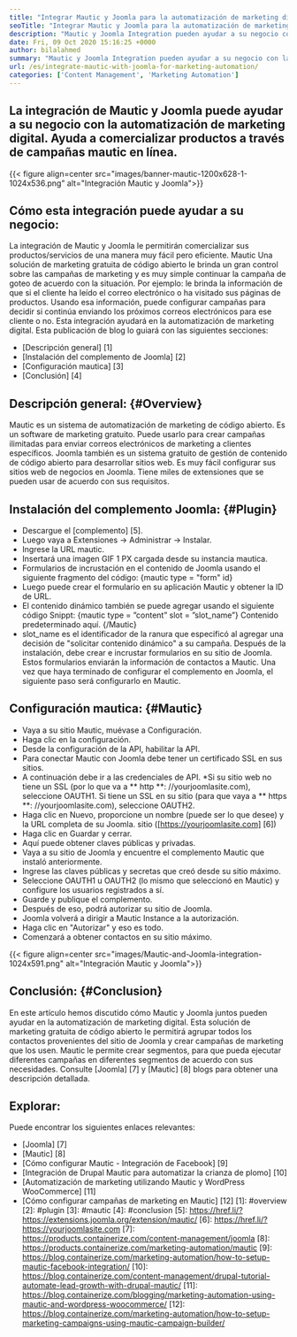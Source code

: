 ```yaml
---
title: "Integrar Mautic y Joomla para la automatización de marketing digital '" 
seoTitle: "Integrar Mautic y Joomla para la automatización de marketing digital" 
description: "Mautic y Joomla Integration pueden ayudar a su negocio con la automatización de marketing digital. Ayuda a comercializar productos a través de campañas mautic." 
date: Fri, 09 Oct 2020 15:16:25 +0000
author: bilalahmed
summary: "Mautic y Joomla Integration pueden ayudar a su negocio con la automatización de marketing digital. Ayuda a comercializar productos a través de campañas mautic en línea." 
url: /es/integrate-mautic-with-joomla-for-marketing-automation/
categories: ['Content Management', 'Marketing Automation']
---
```


## La integración de Mautic y Joomla puede ayudar a su negocio con la automatización de marketing digital. Ayuda a comercializar productos a través de campañas mautic en línea.

{{< figure align=center src="images/banner-mautic-1200x628-1-1024x536.png" alt="Integración Mautic y Joomla">}}


## Cómo esta integración puede ayudar a su negocio:
La integración de Mautic y Joomla le permitirán comercializar sus productos/servicios de una manera muy fácil pero eficiente. Mautic Una solución de marketing gratuita de código abierto le brinda un gran control sobre las campañas de marketing y es muy simple continuar la campaña de goteo de acuerdo con la situación. Por ejemplo: le brinda la información de que si el cliente ha leído el correo electrónico o ha visitado sus páginas de productos. Usando esa información, puede configurar campañas para decidir si continúa enviando los próximos correos electrónicos para ese cliente o no. Esta integración ayudará en la automatización de marketing digital. Esta publicación de blog lo guiará con las siguientes secciones:
  * [Descripción general] [1]
  * [Instalación del complemento de Joomla] [2]
  * [Configuración mautica] [3]
  * [Conclusión] [4]

## Descripción general: {#Overview}
Mautic es un sistema de automatización de marketing de código abierto. Es un software de marketing gratuito. Puede usarlo para crear campañas ilimitadas para enviar correos electrónicos de marketing a clientes específicos.
Joomla también es un sistema gratuito de gestión de contenido de código abierto para desarrollar sitios web. Es muy fácil configurar sus sitios web de negocios en Joomla. Tiene miles de extensiones que se pueden usar de acuerdo con sus requisitos.

## Instalación del complemento Joomla: {#Plugin}
  * Descargue el [complemento] [5].
  * Luego vaya a Extensiones -> Administrar -> Instalar.
  * Ingrese la URL mautic.
  * Insertará una imagen GIF 1 PX cargada desde su instancia mautica.
  * Formularios de incrustación en el contenido de Joomla usando el siguiente fragmento del código: {mautic type = "form" id}
  * Luego puede crear el formulario en su aplicación Mautic y obtener la ID de URL.
  * El contenido dinámico también se puede agregar usando el siguiente código Snippt: {mautic type = ”content” slot = ”slot_name”} Contenido predeterminado aquí. {/Mautic}
  * slot_name es el identificador de la ranura que especificó al agregar una decisión de "solicitar contenido dinámico" a su campaña.
Después de la instalación, debe crear e incrustar formularios en su sitio de Joomla. Estos formularios enviarán la información de contactos a Mautic. Una vez que haya terminado de configurar el complemento en Joomla, el siguiente paso será configurarlo en Mautic.

## Configuración mautica: {#Mautic}
  * Vaya a su sitio Mautic, muévase a Configuración.
  * Haga clic en la configuración.
  * Desde la configuración de la API, habilitar la API.
  * Para conectar Mautic con Joomla debe tener un certificado SSL en sus sitios.
  * A continuación debe ir a las credenciales de API.
  *Si su sitio web no tiene un SSL (por lo que va a ** http **: //yourjoomlasite.com), seleccione OAUTH1. Si tiene un SSL en su sitio (para que vaya a ** https **: //yourjoomlasite.com), seleccione OAUTH2.
  * Haga clic en Nuevo, proporcione un nombre (puede ser lo que desee) y la URL completa de su Joomla. sitio ([https://yourjoomlasite.com] [6])
  * Haga clic en Guardar y cerrar.
  * Aquí puede obtener claves públicas y privadas.
  * Vaya a su sitio de Joomla y encuentre el complemento Mautic que instaló anteriormente.
  * Ingrese las claves públicas y secretas que creó desde su sitio máximo.
  * Seleccione OAUTH1 u OAUTH2 (lo mismo que seleccionó en Mautic) y configure los usuarios registrados a sí.
  * Guarde y publique el complemento.
  * Después de eso, podrá autorizar su sitio de Joomla.
  * Joomla volverá a dirigir a Mautic Instance a la autorización.
  * Haga clic en "Autorizar" y eso es todo.
  * Comenzará a obtener contactos en su sitio máximo.

{{< figure align=center src="images/Mautic-and-Joomla-integration-1024x591.png" alt="Integración Mautic y Joomla">}}


## Conclusión: {#Conclusion}
En este artículo hemos discutido cómo Mautic y Joomla juntos pueden ayudar en la automatización de marketing digital. Esta solución de marketing gratuita de código abierto le permitirá agrupar todos los contactos provenientes del sitio de Joomla y crear campañas de marketing que los usen. Mautic le permite crear segmentos, para que pueda ejecutar diferentes campañas en diferentes segmentos de acuerdo con sus necesidades. Consulte [Joomla] [7] y [Mautic] [8] blogs para obtener una descripción detallada.

## Explorar:
Puede encontrar los siguientes enlaces relevantes:
  * [Joomla] [7]
  * [Mautic] [8]
  * [Cómo configurar Mautic - Integración de Facebook] [9]
  * [Integración de Drupal Mautic para automatizar la crianza de plomo] [10]
  * [Automatización de marketing utilizando Mautic y WordPress WooCommerce] [11]
  * [Cómo configurar campañas de marketing en Mautic] [12]
[1]: #overview
[2]: #plugin
[3]: #mautic
[4]: #conclusion
[5]: https://href.li/?https://extensions.joomla.org/extension/mautic/
[6]: https://href.li/?https://yourjoomlasite.com
[7]: https://products.containerize.com/content-management/joomla
[8]: https://products.containerize.com/marketing-automation/mautic
[9]: https://blog.containerize.com/marketing-automation/how-to-setup-mautic-facebook-integration/
[10]: https://blog.containerize.com/content-management/drupal-tutorial-automate-lead-growth-with-drupal-mautic/
[11]: https://blog.containerize.com/blogging/marketing-automation-using-mautic-and-wordpress-woocommerce/
[12]: https://blog.containerize.com/marketing-automation/how-to-setup-marketing-campaigns-using-mautic-campaign-builder/
